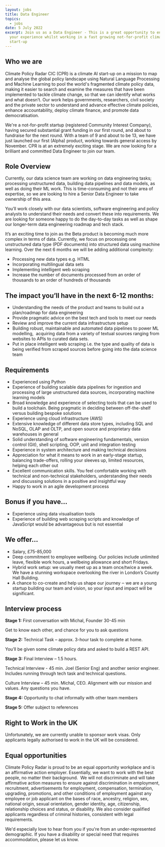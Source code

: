 ```yaml
---
layout: jobs
title: Data Engineer
topics:
  - jobs
date: 5 July 2022
excerpt: Join us as a Data Engineer - This is a great opportunity to enhance
  your experience whilst working in a fast growing not-for-profit climate
  start-up
---
```

<!--StartFragment-->

## Who we are

Climate Policy Radar CIC (CPR) is a climate AI start-up on a mission to map and analyse the global policy landscape using Natural Language Processing and Machine Learning to pool the world's fragmented climate policy data, making it easier to search and examine the measures that have been implemented to tackle climate change, so that we can identify what works and what doesn’t. Our work helps governments, researchers, civil society and the private sector to understand and advance effective climate policies, enhance accountability, deploy climate finance, and promote data democratisation. 

We're a not-for-profit startup (registered Community Interest Company), having secured substantial grant funding in our first round, and about to fundraise for the next round. With a team of 9 and about to be 13, we have just launched our first (Alpha) product, working towards general access by November. CPR is at an extremely exciting stage. We are now looking for a brilliant and committed Data Engineer to join our team.

## Role Overview

Currently, our data science team are working on data engineering tasks; processing unstructured data, building data pipelines and data models, as well as doing their ML work. This is time-consuming and not their area of expertise, so we are looking to hire a Senior Data Engineer to take ownership of this area.   

You’ll work closely with our data scientists, software engineering and policy analysts to understand their needs and convert these into requirements. We are looking for someone happy to do the day-to-day tasks as well as shape our longer-term data engineering roadmap and tech stack.   

It’s an exciting time to join as the Beta product is becoming much more complex in terms of data. Currently, we focus on processing one unstructured data type (PDF documents) into structured data using machine learning. Over the next 6 months we will be adding additional complexity:  

* Processing new data types e.g. HTML  
* Incorporating multilingual data sets  
* Implementing intelligent web scraping  
* Increase the number of documents processed from an order of thousands to an order of hundreds of thousands  

## The impact you’ll have in the next 6-12 months: 

* Understanding the needs of the product and teams to build out a plan/roadmap for data engineering  
* Provide pragmatic advice on the best tech and tools to meet our needs  
* Review and improve the current data infrastructure setup  
* Building robust, maintainable and automated data pipelines to power ML modelling,  acquiring data from a variety of textual sources ranging from websites to APIs to curated data sets.   
* Put in place intelligent web scraping i.e. the type and quality of data is being verified from scraped sources before going into the data science team  

## Requirements

* Experienced using Python   
* Experience of building scalable data pipelines for ingestion and processing of large unstructured data sources, incorporating machine learning models  
* Broad knowledge and experience of selecting tools that can be used to build a toolchain. Being pragmatic in deciding between off-the-shelf versus building bespoke solutions
* Experience using cloud infrastructure (AWS)  
* Extensive knowledge of different data store types, including SQL and NoSQL, OLAP and OLTP, and open source and proprietary data warehouses in general 
* Solid understanding of software engineering fundamentals, version control (Git), shell scripting, OOP, unit and integration testing
* Experience in system architecture and making technical decisions 
* Appreciation for what it means to work in an early-stage startup, balancing trade-offers, rolling your sleeves up, limited resources, helping each other out
* Excellent communication skills. You feel comfortable working with technical and non-technical stakeholders, understanding their needs and discussing solutions in a positive and insightful way
* Happy to work in an agile development process

## Bonus if you have…

* Experience using data visualisation tools    
* Experience of building web scraping scripts and knowledge of JavaScript would be advantageous but is not essential

## We offer…

* Salary, £75-85,000  
* Deep commitment to employee wellbeing. Our policies include unlimited leave, flexible work hours, a wellbeing allowance and short Fridays.
* Hybrid work setup: we usually meet up as a team once/twice a week. We have a stunning workspace overlooking the river in London’s County Hall Building. 
* A chance to co-create and help us shape our journey ‒ we are a young startup building our team and vision, so your input and impact will be significant.

## Interview process

**Stage 1:** First conversation with Michal, Founder 30-45 min

Get to know each other, and chance for you to ask questions  

**Stage 2:** Technical Task – approx. 3-hour task to complete at home. 

You’ll be given some climate policy data and asked to build a REST API.   

**Stage 3:** Final Interview – 1.5 hours.  

Technical Interview - 45 min. Joel (Senior Eng) and another senior engineer. Includes running through tech task and technical questions.   

Culture Interview – 45 min. Michal, CEO. Alignment with our mission and values. Any questions you have.   

**Stage 4:** Opportunity to chat informally with other team members 

**Stage 5:** Offer subject to references 

## Right to Work in the UK

Unfortunately, we are currently unable to sponsor work visas. Only applicants legally authorised to work in the UK will be considered.

## Equal opportunities

Climate Policy Radar is proud to be an equal opportunity workplace and is an affirmative action employer. Essentially, we want to work with the best people, no matter their background.  We will not discriminate and will take affirmative action measures to ensure against discrimination in employment, recruitment, advertisements for employment, compensation, termination, upgrading, promotions, and other conditions of employment against any employee or job applicant on the bases of race, ancestry, religion, sex, national origin, sexual orientation, gender identity, age, citizenship, relationship choices and status, or disability. We also consider qualified applicants regardless of criminal histories, consistent with legal requirements. 

We'd especially love to hear from you if you're from an under-represented demographic. If you have a disability or special need that requires accommodation, please let us know. 



<!--EndFragment-->